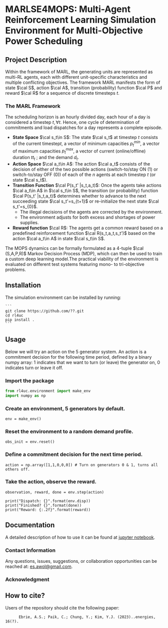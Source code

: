 # MARLSE4MOPS: Multi-Agent Reinforcement Learning Simulation Environment for Multi-Objective Power Scheduling

## Project Description
Within the framework of MARL, the generating units are represented as multi-RL agents, each with different unit-specific characteristics and multiple conflicting objectives. The framework MARL manifests the form of state $\cal S$, action  $\cal A$, transition (probability) function  $\cal P$ and reward  $\cal R$ for a sequence of discrete timesteps $t$. 
### The MARL Framework
The scheduling horizon is an hourly divided day, each hour of a day is considered a timestep $t,\forall t$.  Hence, one cycle of determination of commitments and load dispatches for a day represents a complete episode.
- **State Space** $\cal s_t\in S$: The state $\cal s_t$ at timestep $t$ consists of the current timestep$t$, a vector of minimum capacities $p_t^{min}$, a vector of maximum capacities $p_t^{max}$, a vector of current (online/offline) duration $tt_t$ ; and the demand $d_t$.
- **Action Space** $\cal a_t\in A$: The action $\cal a_t$ consists of the decision of either of the two possible actions (switch-to/stay ON (1) or switch-to/stay OFF (0)) of each of the $n$ agents at each timestep $t$ (or state $\cal s_t$).
- **Transition Function** $\cal P(s_t' |s_t,a_t)$: Once the agents take actions $\cal a_t\in A$ in $\cal s_t\in S$, the transition (or probability) function $\cal P(s_t' |s_t,a_t)$ determines whether to advance to the next succeeding state $\cal s_t'=s_{t+1}$ or re-initialize the next state $\cal s_t'=s_{0}$.
  - The illegal decisions of the agents are corrected by the environment.
  - The environment adjusts for both excess and shortages of power supplies.
- **Reward function** $\cal R$: The agents get a common reward based on a predefined reinforcement function $\cal R(s_t,a_t,s_t')$ based on the action $\cal a_t\in A$ in state $\cal s_t\in S$.

The MOPS dynamics can be formally formulated as a 4-tuple $\cal (S,A,P,R)$ Markov Decision Process (MDP), which can then be used to train a custom deep learning model.The practical viability of the environment is evaluated on different test systems featuring mono- to tri-objective problems.

## Installation

The simulation environment can be installed by running:

    ```
    git clone https://github.com/??.git
    cd rl4uc
    pip install .
    ```

## Usage

Below we will try an action on the 5 generator system. An action is a commitment decision for the following time period, defined by a binary numpy array: 1 indicates that we want to turn (or leave) the generator on, 0 indicates turn or leave it off. 

### Import the package

```python 
from rl4uc.environment import make_env
import numpy as np
```

### Create an environment, 5 generators by default.
```
env = make_env()
```
### Reset the environment to a random demand profile.
```
obs_init = env.reset()
```
### Define a commitment decision for the next time period.
```
action = np.array([1,1,0,0,0]) # Turn on generators 0 & 1, turns all others off.
```

### Take the action, observe the reward.
```
observation, reward, done = env.step(action)
```
```
print("Dispatch: {}".format(env.disp))
print("Finished? {}".format(done))
print("Reward: {:.2f}".format(reward))
```

## Documentation
A detailed description of how to use it can be found at [jupyter notebook](notebooks/tutorial.ipynb).

### Contact Information
Any questions, issues, suggestions, or collaboration opportunities can be reached at: es.awol@gmail.com. 

### Acknowledgment


## How to cite?

Users of the repository should cite the following paper: 

          Ebrie, A.S.; Paik, C.; Chung, Y.; Kim, Y.J. (2023)..energies, 16(?).


